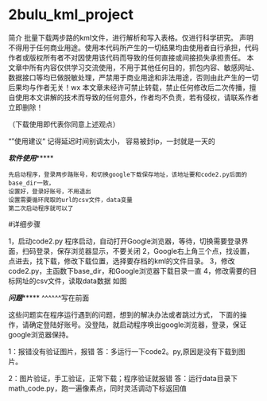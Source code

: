 # 2bulu_kml_project
简介
批量下载两步路的kml文件，进行解析和写入表格。仅进行科学研究。
声明 
不得用于任何商业用途。使用本代码所产生的一切结果均由使用者自行承担，代码作者或版权所有者不对因使用该代码而导致的任何直接或间接损失承担责任。
本文章中所有内容仅供学习交流使用，不用于其他任何目的，抓包内容、敏感网址、数据接口等均已做脱敏处理，严禁用于商业用途和非法用途，否则由此产生的一切后果均与作者无关！wx 
本文章未经许可禁止转载，禁止任何修改后二次传播，擅自使用本文讲解的技术而导致的任何意外，作者均不负责，若有侵权，请联系作者立即删除！

（下载使用即代表你同意上述观点）



“”使用建议“
	记得延迟时间别调太小，
	容易被封ip，一封就是一天的

***********软件使用****************

	先启动程序，登录两步路账号，和切换google下载保存地址，该地址要和code2.py后面的base_dir一致，
	设置好，登录好账号，不用退出
	设置需要循环爬取的url的csv文件，data变量
	第二次启动程序就可以了

#详细步骤

1，启动code2.py 程序启动，自动打开Google浏览器，等待，切换需要登录界面，扫码登录，保存浏览器显示，不要关闭
2，Google右上角三个点，找设置，点进去，找下载，修改下载位置，选择要存档的kml的文件目录。
3，修改code2.py，主函数下base_dir，和Google浏览器下载目录一直
4，修改需要的目标网址的csv文件，读取data数据
如图


***********问题****************
^^^^^^写在前面

这些问题实在程序运行遇到的问题，想到的解决办法或者跳过方式，
下面的操作，请确定登陆好账号。没登陆，就启动程序唤出google浏览器，登录，保证google浏览器保持。


1：报错没有验证图片，报错
答：多运行一下code2。py,原因是没有下载到图片。

2：图片验证，手工验证，正常下载；程序验证就报错
答：运行data目录下math_code.py，跑一遍像素点，同时灵活调动下标返回值

